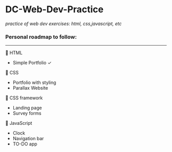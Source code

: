 # DC-Web-Dev-Practice
*practice of web dev exercises: html, css,javascript, etc*
### Personal roadmap to follow: 
<hr>

📌 HTML
- Simple Portfolio ✓

📌 CSS
- Portfolio with styling
- Parallax Website

📌 CSS framework
- Landing page 
- Survey forms 

📌 JavaScript
- Clock 
- Navigation bar 
- TO-DO app
